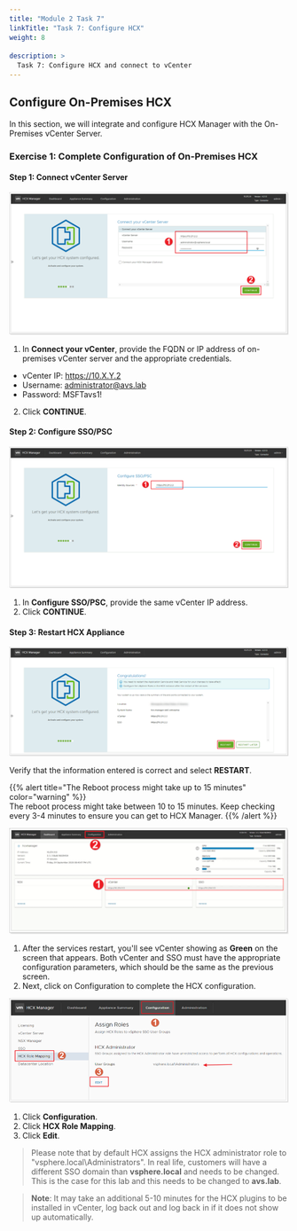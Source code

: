 ```yaml
---
title: "Module 2 Task 7"
linkTitle: "Task 7: Configure HCX"
weight: 8

description: >
  Task 7: Configure HCX and connect to vCenter
---
```


## Configure On-Premises HCX

In this section, we will integrate and configure HCX Manager with the On-Premises vCenter Server.

### **Exercise 1: Complete Configuration of On-Premises HCX**

#### Step 1: Connect vCenter Server

![](Mod2Task7Pic1.png)

1. In **Connect your vCenter**, provide the FQDN or IP address of on-premises vCenter server and the appropriate credentials.
- vCenter IP: <https://10.X.Y.2>
- Username: [administrator@avs.lab](mailto:administrator@avs.lab)
- Password: MSFTavs1!
2. Click **CONTINUE**.

#### Step 2: Configure SSO/PSC

![](Mod2Task7Pic2.png)

1. In **Configure SSO/PSC**, provide the same vCenter IP address.
2. Click **CONTINUE**.

#### Step 3: Restart HCX Appliance

![](Mod2Task7Pic3.png)

Verify that the information entered is correct and select **RESTART**.

{{% alert title="The Reboot process might take up to 15 minutes" color="warning" %}}  
The reboot process might take between 10 to 15 minutes. Keep checking every 3-4 minutes to ensure you can get to HCX Manager.
{{% /alert %}}

![](Mod2Task7Pic4.png)

1. After the services restart, you'll see vCenter showing as **Green** on the screen that appears. Both vCenter and SSO must have the appropriate configuration parameters, which should be the same as the previous screen.
2. Next, click on Configuration to complete the HCX configuration.

![](Mod2Task7Pic5.png)

1. Click **Configuration**.
2. Click **HCX Role Mapping**.
3. Click **Edit**.

> Please note that by default HCX assigns the HCX administrator role to "vsphere.local\Administrators". In real life, customers will have a different SSO domain than **vsphere.local** and needs to be changed. This is the case for this lab and this needs to be changed to **avs.lab**.

> **Note**: It may take an additional 5-10 minutes for the HCX plugins to be installed in vCenter, log back out and log back in if it does not show up automatically.